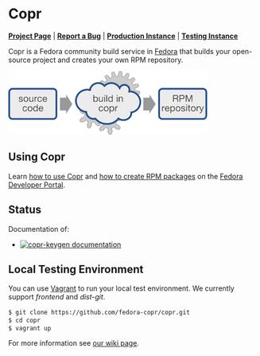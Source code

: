 # Copr

[**Project Page**](https://fedorahosted.org/copr/) | 
[**Report a Bug**](https://bugzilla.redhat.com/enter_bug.cgi?product=Copr) | 
[**Production Instance**](https://copr.fedoraproject.org) | 
[**Testing Instance**](http://copr-fe-dev.cloud.fedoraproject.org/)

Copr is a Fedora community build service in [Fedora](https://getfedora.org/) that builds your open-source project and creates your own RPM repository.

<img src="/doc/img/copr-workflow.png" width="400px">

## Using Copr
Learn [how to use Copr](https://developer.fedoraproject.org/deployment/copr/about.html) and [how to create RPM packages](https://developer.fedoraproject.org/deployment/rpm/about.html) on the [Fedora Developer Portal](https://developer.fedoraproject.org).

## Status

Documentation of:

* [![copr-keygen documentation](https://readthedocs.org/projects/copr-keygen/badge/?version=latest)](http://copr-keygen.readthedocs.org/en/latest/?badge=latest)

## Local Testing Environment
You can use [Vagrant](https://developer.fedoraproject.org/tools/vagrant/about.html) to run your local test environment. We currently support *frontend* and *dist-git*.

```
$ git clone https://github.com/fedora-copr/copr.git
$ cd copr
$ vagrant up
```

For more information see [our wiki page](https://fedorahosted.org/copr/wiki/Contribute#LocalDevelopmentEnvironment).
